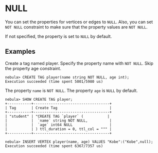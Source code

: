 # NULL

You can set the properties for vertices or edges to `NULL`. Also, you can set `NOT NULL` constraint to make sure that the property values are `NOT NULL`.

If not specified, the property is set to `NULL` by default.

## Examples

Create a tag named player. Specify the property name with `NOT NULL`. Skip the property age constraint.

```ngql
nebula> CREATE TAG player(name string NOT NULL, age int);
Execution succeeded (time spent 5001/5980 us)
```

The property `name` is `NOT NULL`. The property `age` is `NULL` by default.

```ngql
nebula> SHOW CREATE TAG player;
+-----------+-----------------------------------+
| Tag       | Create Tag                        |
+-----------+-----------------------------------+
| "student" | "CREATE TAG `player` (           |
|           |  `name` string NOT NULL,          |
|           |  `age` int64 NULL                 |
|           | ) ttl_duration = 0, ttl_col = """ |
+-----------+-----------------------------------+
```

```ngql
nebula> INSERT VERTEX player(name, age) VALUES "Kobe":("Kobe",null);
Execution succeeded (time spent 6367/7357 us)
```
